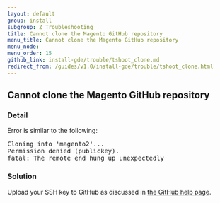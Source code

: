 ```yaml
---
layout: default
group: install
subgroup: Z_Troubleshooting
title: Cannot clone the Magento GitHub repository
menu_title: Cannot clone the Magento GitHub repository
menu_node:
menu_order: 15
github_link: install-gde/trouble/tshoot_clone.md
redirect_from: /guides/v1.0/install-gde/trouble/tshoot_clone.html
---
```



<h2 id="install-trouble-cannot-clone">Cannot clone the Magento GitHub repository</h2>

### Detail

Error is similar to the following:

<pre>Cloning into 'magento2'...
Permission denied (publickey).
fatal: The remote end hung up unexpectedly</pre>

### Solution

Upload your SSH key to GitHub as discussed in <a href="https://help.github.com/articles/generating-ssh-keys" target="_blank">the GitHub help page</a>.

